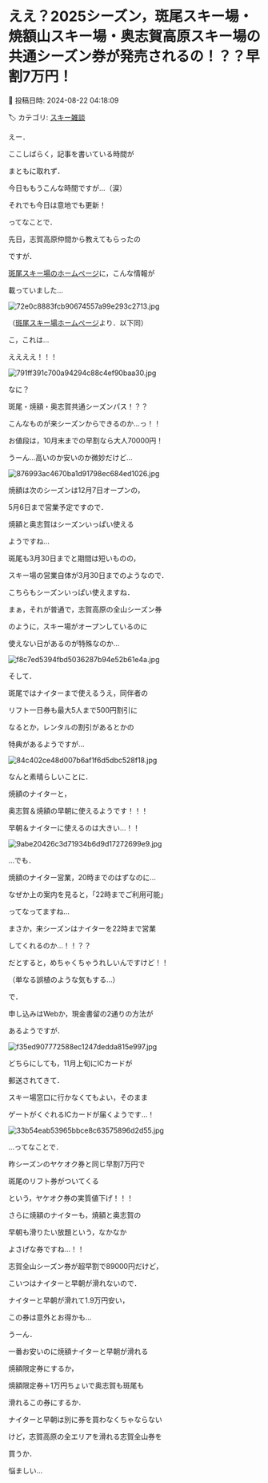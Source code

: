 # ええ？2025シーズン，斑尾スキー場・焼額山スキー場・奥志賀高原スキー場の共通シーズン券が発売されるの！？？早割7万円！

📅 投稿日時: 2024-08-22 04:18:09

🏷️ カテゴリ: [スキー雑談](c1f9d2cb7478308da16419928ea3945e9.md)

えー．


ここしばらく，記事を書いている時間が


まともに取れず．


今日ももうこんな時間ですが…（涙）


それでも今日は意地でも更新！





ってなことで．


先日，志賀高原仲間から教えてもらったの


ですが．


[斑尾スキー場のホームページ](https://www.madarao.jp/ski/price/madaraoseasonpass)に，こんな情報が


載っていました…







![72e0c8883fcb90674557a99e293c2713.jpg](images/72e0c8883fcb90674557a99e293c2713.jpg)




（[斑尾スキー場ホームページ](https://www.madarao.jp/ski/price/madaraoseasonpass)より．以下同）





こ，これは…


ええええ！！！




![791ff391c700a94294c88c4ef90baa30.jpg](images/791ff391c700a94294c88c4ef90baa30.jpg)







なに？


斑尾・焼額・奥志賀共通シーズンパス！？？


こんなものが来シーズンからできるのか…っ！！





お値段は，10月末までの早割なら大人70000円！


うーん…高いのか安いのか微妙だけど…







![876993ac4670ba1d91798ec684ed1026.jpg](images/876993ac4670ba1d91798ec684ed1026.jpg)







焼額は次のシーズンは12月7日オープンの，


5月6日まで営業予定ですので．


焼額と奥志賀はシーズンいっぱい使える


ようですね…


斑尾も3月30日までと期間は短いものの，


スキー場の営業自体が3月30日までのようなので．


こちらもシーズンいっぱい使えますね．


まぁ，それが普通で，志賀高原の全山シーズン券


のように，スキー場がオープンしているのに


使えない日があるのが特殊なのか…







![f8c7ed5394fbd5036287b94e52b61e4a.jpg](images/f8c7ed5394fbd5036287b94e52b61e4a.jpg)







そして．


斑尾ではナイターまで使えるうえ，同伴者の


リフト一日券も最大5人まで500円割引に


なるとか，レンタルの割引があるとかの


特典があるようですが…







![84c402ce48d007b6af1f6d5dbc528f18.jpg](images/84c402ce48d007b6af1f6d5dbc528f18.jpg)







なんと素晴らしいことに．


焼額のナイターと，


奥志賀＆焼額の早朝に使えるようです！！！


早朝＆ナイターに使えるのは大きい…！！







![9abe20426c3d71934b6d9d17272699e9.jpg](images/9abe20426c3d71934b6d9d17272699e9.jpg)







…でも．


焼額のナイター営業，20時までのはずなのに…


なぜか上の案内を見ると，「22時までご利用可能」


ってなってますね…


まさか，来シーズンはナイターを22時まで営業


してくれるのか…！！？？


だとすると，めちゃくちゃうれしいんですけど！！


（単なる誤植のような気もする…）





で．


申し込みはWebか，現金書留の2通りの方法が


あるようですが．




![f35ed907772588ec1247dedda815e997.jpg](images/f35ed907772588ec1247dedda815e997.jpg)







どちらにしても，11月上旬にICカードが


郵送されてきて．


スキー場窓口に行かなくてもよい，そのまま


ゲートがくぐれるICカードが届くようです…！




![33b54eab53965bbce8c63575896d2d55.jpg](images/33b54eab53965bbce8c63575896d2d55.jpg)







…ってなことで．


昨シーズンのヤケオク券と同じ早割7万円で


斑尾のリフト券がついてくる


という，ヤケオク券の実質値下げ！！！


さらに焼額のナイターも，焼額と奥志賀の


早朝も滑りたい放題という，なかなか


よさげな券ですね…！！





志賀全山シーズン券が超早割で89000円だけど，


こいつはナイターと早朝が滑れないので．


ナイターと早朝が滑れて1.9万円安い，


この券は意外とお得かも…





うーん．


一番お安いのに焼額ナイターと早朝が滑れる


焼額限定券にするか，


焼額限定券＋1万円ちょいで奥志賀も斑尾も


滑れるこの券にするか．


ナイターと早朝は別に券を買わなくちゃならない


けど，志賀高原の全エリアを滑れる志賀全山券を


買うか．


悩ましい…
